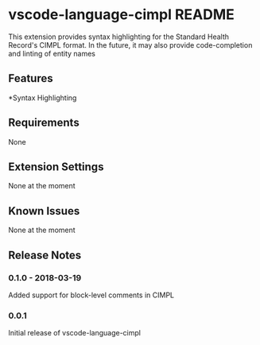 # vscode-language-cimpl README

This extension provides syntax highlighting for the Standard Health Record's CIMPL format. In the future, it may also provide code-completion and linting of entity names

## Features

*Syntax Highlighting

## Requirements

None

## Extension Settings

None at the moment

## Known Issues

None at the moment

## Release Notes

### 0.1.0 - 2018-03-19

Added support for block-level comments in CIMPL

### 0.0.1

Initial release of vscode-language-cimpl

